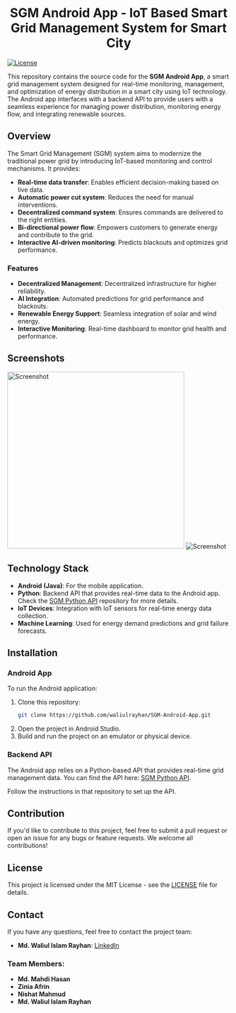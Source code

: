 <h1 align="center">SGM Android App - IoT Based Smart Grid Management System for Smart City</h1>
<!-- # SGM Android App - IoT Based Smart Grid Management System for Smart City -->

[![License](https://img.shields.io/badge/license-MIT-green.svg)](LICENSE)

This repository contains the source code for the **SGM Android App**, a smart grid management system designed for real-time monitoring, management, and optimization of energy distribution in a smart city using IoT technology. The Android app interfaces with a backend API to provide users with a seamless experience for managing power distribution, monitoring energy flow, and integrating renewable sources.

## Overview

The Smart Grid Management (SGM) system aims to modernize the traditional power grid by introducing IoT-based monitoring and control mechanisms. It provides:

- **Real-time data transfer**: Enables efficient decision-making based on live data.
- **Automatic power cut system**: Reduces the need for manual interventions.
- **Decentralized command system**: Ensures commands are delivered to the right entities.
- **Bi-directional power flow**: Empowers customers to generate energy and contribute to the grid.
- **Interactive AI-driven monitoring**: Predicts blackouts and optimizes grid performance.

### Features
- **Decentralized Management**: Decentralized infrastructure for higher reliability.
- **AI Integration**: Automated predictions for grid performance and blackouts.
- **Renewable Energy Support**: Seamless integration of solar and wind energy.
- **Interactive Monitoring**: Real-time dashboard to monitor grid health and performance.

## Screenshots
<img src="https://github.com/user-attachments/assets/21f6767d-237f-4a3f-8fcf-fe574d655a49" alt="Screenshot" width="400"/>
<img src="https://github.com/user-attachments/assets/64e29795-e797-4500-ae0d-dea424386775" alt="Screenshot" hight="400"/>

## Technology Stack

- **Android (Java)**: For the mobile application.
- **Python**: Backend API that provides real-time data to the Android app. Check the [SGM Python API](https://github.com/waliulrayhan/SGM-Python-API) repository for more details.
- **IoT Devices**: Integration with IoT sensors for real-time energy data collection.
- **Machine Learning**: Used for energy demand predictions and grid failure forecasts.

## Installation

### Android App
To run the Android application:

1. Clone this repository:
    ```bash
    git clone https://github.com/waliulrayhan/SGM-Android-App.git
    ```
2. Open the project in Android Studio.
3. Build and run the project on an emulator or physical device.

### Backend API
The Android app relies on a Python-based API that provides real-time grid management data. You can find the API here: [SGM Python API](https://github.com/waliulrayhan/SGM-Python-API).

Follow the instructions in that repository to set up the API.

## Contribution

If you'd like to contribute to this project, feel free to submit a pull request or open an issue for any bugs or feature requests. We welcome all contributions!

## License

This project is licensed under the MIT License - see the [LICENSE](LICENSE) file for details.

## Contact

If you have any questions, feel free to contact the project team:

- **Md. Waliul Islam Rayhan**: [LinkedIn](https://www.linkedin.com/in/waliulrayhan)

### Team Members:
- **Md. Mahdi Hasan**
- **Zinia Afrin**
- **Nishat Mahmud**
- **Md. Waliul Islam Rayhan**
